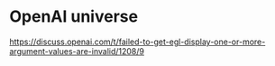 # OpenAI universe

https://discuss.openai.com/t/failed-to-get-egl-display-one-or-more-argument-values-are-invalid/1208/9